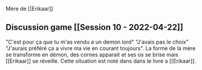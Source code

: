 Mère de [[Erikaar]]


## Discussion game [[Session 10 - 2022-04-22]]
"C'est pour ça que tu m'as vendu a un demon lord" 
"J'avais pas le choix"
"J'aurais préféré ça a vivre ma vie en courant toujours".
La forme de la mère se transforme en démon, des cornes apparait et ses os se brise mais [[Erikaar]] se réveille.
Cette situation est noté dans dans le livre a [[Erikaar]].